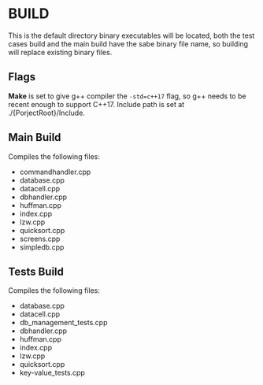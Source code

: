 # BUILD
This is the default directory binary executables will be located, both the test cases build and the main build have the sabe binary file name, so building will replace 
existing binary files.  

## Flags
**Make** is set to give g++ compiler the `-std=c++17` flag, so g++ needs to be recent enough to support C++17.
Include path is set at ./{PorjectRoot}/Include.

## Main Build
Compiles the following files:

* commandhandler.cpp
* database.cpp
* datacell.cpp
* dbhandler.cpp
* huffman.cpp
* index.cpp
* lzw.cpp
* quicksort.cpp
* screens.cpp
* simpledb.cpp

## Tests Build
Compiles the following files:

* database.cpp
* datacell.cpp
* db_management_tests.cpp
* dbhandler.cpp
* huffman.cpp
* index.cpp
* lzw.cpp
* quicksort.cpp
* key-value_tests.cpp